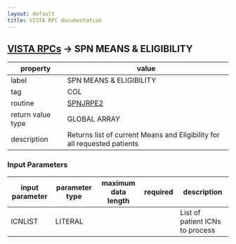 ```yaml
---
layout: default
title: VISTA RPC documentation
---
```




## [VISTA RPCs](TableOfContent.md) &#8594; SPN MEANS & ELIGIBILITY 

 property | value 
--- | --- 
 label | SPN MEANS & ELIGIBILITY
 tag | COL
 routine | [SPNJRPE2](http://code.osehra.org/dox/Routine_SPNJRPE2_source.html)
 return value type | GLOBAL ARRAY
 description | Returns list of current Means and Eligibility for all requested patients

### Input Parameters

| input parameter | parameter type | maximum data length | required | description | 
| --- | --- | --- | --- | --- | 
| ICNLIST | LITERAL |  |  | List of patient ICNs to process | 